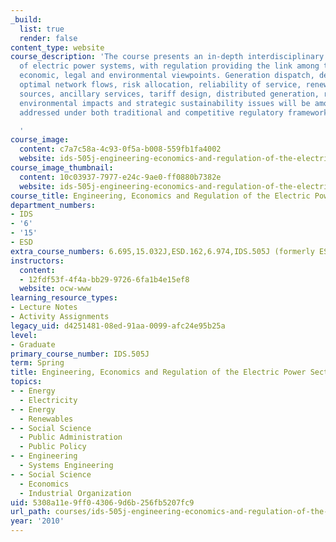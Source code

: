 ```yaml
---
_build:
  list: true
  render: false
content_type: website
course_description: 'The course presents an in-depth interdisciplinary perspective
  of electric power systems, with regulation providing the link among the engineering,
  economic, legal and environmental viewpoints. Generation dispatch, demand response,
  optimal network flows, risk allocation, reliability of service, renewable energy
  sources, ancillary services, tariff design, distributed generation, rural electrification,
  environmental impacts and strategic sustainability issues will be among the topics
  addressed under both traditional and competitive regulatory frameworks.

  '
course_image:
  content: c7a7c58a-4c93-0f5a-b008-559fb1fa4002
  website: ids-505j-engineering-economics-and-regulation-of-the-electric-power-sector-spring-2010
course_image_thumbnail:
  content: 10c03937-7977-e24c-9ae0-ff0880b7382e
  website: ids-505j-engineering-economics-and-regulation-of-the-electric-power-sector-spring-2010
course_title: Engineering, Economics and Regulation of the Electric Power Sector
department_numbers:
- IDS
- '6'
- '15'
- ESD
extra_course_numbers: 6.695,15.032J,ESD.162,6.974,IDS.505J (formerly ESD.934)
instructors:
  content:
  - 12fdf53f-4f4a-bb29-9726-6fa1b4e15ef8
  website: ocw-www
learning_resource_types:
- Lecture Notes
- Activity Assignments
legacy_uid: d4251481-08ed-91aa-0099-afc24e95b25a
level:
- Graduate
primary_course_number: IDS.505J
term: Spring
title: Engineering, Economics and Regulation of the Electric Power Sector
topics:
- - Energy
  - Electricity
- - Energy
  - Renewables
- - Social Science
  - Public Administration
  - Public Policy
- - Engineering
  - Systems Engineering
- - Social Science
  - Economics
  - Industrial Organization
uid: 5308a11e-9ff0-4306-9d6b-256fb5207fc9
url_path: courses/ids-505j-engineering-economics-and-regulation-of-the-electric-power-sector-spring-2010
year: '2010'
---
```

